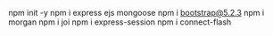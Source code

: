 npm init -y
npm i express ejs mongoose
npm i bootstrap@5.2.3
npm i morgan
npm i joi
npm i express-session
npm i connect-flash
